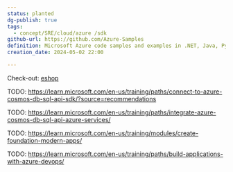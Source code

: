 ```yaml
---
status: planted
dg-publish: true
tags:
  - concept/SRE/cloud/azure /sdk
github-url: https://github.com/Azure-Samples
definition: Microsoft Azure code samples and examples in .NET, Java, Python, JavaScript, TypeScript, PHP and Ruby
creation_date: 2024-05-02 22:00

---
```


Check-out: [eshop](https://github.com/Azure-Samples/eShopOnAzure)

TODO:  https://learn.microsoft.com/en-us/training/paths/connect-to-azure-cosmos-db-sql-api-sdk/?source=recommendations

TODO: https://learn.microsoft.com/en-us/training/paths/integrate-azure-cosmos-db-sql-api-azure-services/

TODO: https://learn.microsoft.com/en-us/training/modules/create-foundation-modern-apps/

TODO: https://learn.microsoft.com/en-us/training/paths/build-applications-with-azure-devops/

